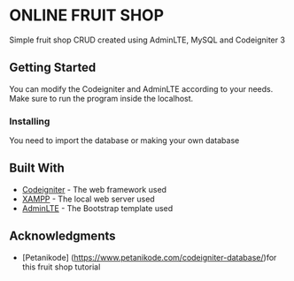 # ONLINE FRUIT SHOP
Simple fruit shop CRUD created using AdminLTE, MySQL and Codeigniter 3

## Getting Started 
You can modify the Codeigniter and AdminLTE according to your needs. 
Make sure to run the program inside the localhost. 

### Installing 
You need to import the database or making your own database

## Built With
* [Codeigniter](https://codeigniter.com) - The web framework used
* [XAMPP](https://apachefriends.org) - The local web server used
* [AdminLTE](https://adminlte.io/) - The Bootstrap template used  

## Acknowledgments 
* [Petanikode] (https://www.petanikode.com/codeigniter-database/)for this fruit shop tutorial
